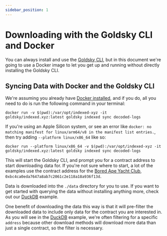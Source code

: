 ```yaml
---
sidebar_position: 1
---
```


# Downloading with the Goldsky CLI and Docker

You can always install and use the [Goldsky CLI](https://docs.goldsky.com/#quick-start), but in this document we're going to use a Docker image to let you get up and running without directly installing the Goldsky CLI.

## Syncing Data with Docker and the Goldsky CLI

We're assuming you already have [Docker installed](https://docs.docker.com/get-docker/), and if you do, all you need to do is run the following command in your terminal:

`docker run -v $(pwd):/var/opt/indexed-xyz -it goldsky/indexed.xyz:latest goldsky indexed sync decoded-logs`

If you're using an Apple Silicon system, or see an error like `docker: no matching manifest for linux/arm64/v8 in the manifest list entries.`, then try adding `--platform linux/x86_64` like so:

`docker run --platform linux/x86_64 -v $(pwd):/var/opt/indexed-xyz -it goldsky/indexed.xyz:latest goldsky indexed sync decoded-logs`

This will start the Goldsky CLI, and prompt you for a contract address to start downloading data for. If you're not sure where to start, a lot of the examples use the contract address for the [Bored Ape Yacht Club](https://etherscan.io/address/0xbc4ca0eda7647a8ab7c2061c2e118a18a936f13d), `0xbc4ca0eda7647a8ab7c2061c2e118a18a936f13d`.

Data is downloaded into the `./data` directory for you to use. If you want to get started with querying the data without installing anything more, check out our [DuckDB](/examples/duckdb.md) example.

One benefit of downloading the data this way is that it will pre-filter the downloaded data to include only data for the contract you are interested in. As you will see in the [DuckDB](/examples/duckdb.md) example, we're often filtering for a specific `address` because other download methods will download more data than just a single contract, so the filter is necessary.
